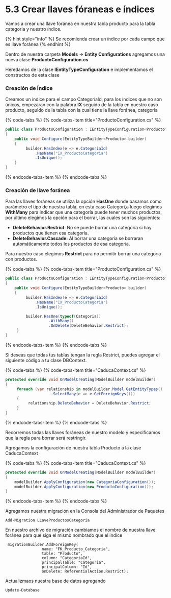 # 5.3 Crear llaves fóraneas e índices

Vamos a crear una llave foránea en nuestra tabla producto para la tabla categoria y nuestro índice. 

{% hint style="info" %}
Se recomienda crear un índice por cada campo que es llave foránea 
{% endhint %}

Dentro de nuestra carpeta **Models** -&gt; **Entity Configurations** agregamos una nueva clase **ProductoConfiguration.cs**

Heredamos de la clase **IEntityTypeConfiguration** e implementamos el constructos de esta clase

### Creación de Índice

Creamos un índice para el campo CategoríaId, para los índices que no son únicos, empezaran con la palabra **IX** seguido de la tabla en nuestro caso producto, seguido de la tabla con la cual tiene la llave foránea, categoria

{% code-tabs %}
{% code-tabs-item title="ProductoConfiguration.cs" %}
```csharp
public class ProductoConfiguration : IEntityTypeConfiguration<Producto>
{
    public void Configure(EntityTypeBuilder<Producto> builder)
    {
         builder.HasIndex(e => e.CategoriaId)
             .HasName("IX_ProductoCategoria")
             .IsUnique();
    }
}
```
{% endcode-tabs-item %}
{% endcode-tabs %}

### Creación de llave foránea

Para las llaves foráneas se utiliza la opción **HasOne** donde pasamos como parámetro el tipo de nuestra tabla, en esta caso Categori,a luego elegimos **WithMany** para indicar que una categoría puede tener muchos productos, por último elegimos la opción para el borrar, las cuales son las siguientes:

* **DeleteBehavior.Restrict**: No se puede borrar una categoría si hay productos que tienen esa categoría. 
* **DeleteBehavior.Cascade:** Al borrar una categoria se borraran automáticamente todos los productos de esa categoría.

Para nuestro caso elegimos **Restrict** para no permitir borrar una categoría con productos.

{% code-tabs %}
{% code-tabs-item title="ProductoConfiguration.cs" %}
```csharp
public class ProductoConfiguration : IEntityTypeConfiguration<Producto>
{
    public void Configure(EntityTypeBuilder<Producto> builder)
    {
         builder.HasIndex(e => e.CategoriaId)
             .HasName("IX_ProductoCategoria")
             .IsUnique();

         builder.HasOne(typeof(Categoria))
                   .WithMany()
                   .OnDelete(DeleteBehavior.Restrict);
     }
}
```
{% endcode-tabs-item %}
{% endcode-tabs %}

Si deseas que todas tus tablas tengan la regla Restrict, puedes agregar el siguiente código a tu clase DBContext.

{% code-tabs %}
{% code-tabs-item title="CaducaContext.cs" %}
```csharp
protected override void OnModelCreating(ModelBuilder modelBuilder)
{
     foreach (var relationship in modelBuilder.Model.GetEntityTypes()
                    .SelectMany(e => e.GetForeignKeys()))
     {
          relationship.DeleteBehavior = DeleteBehavior.Restrict;
     }
}
```
{% endcode-tabs-item %}
{% endcode-tabs %}

Recorremos todas las llaves foráneas de nuestro modelo y especificamos que la regla para borrar será restringir.

Agregamos la configuración de nuestra tabla Producto a la clase CaducaContext

{% code-tabs %}
{% code-tabs-item title="CaducaContext.cs" %}
```csharp
protected override void OnModelCreating(ModelBuilder modelBuilder)
{
    modelBuilder.ApplyConfiguration(new CategoriaConfiguration());
    modelBuilder.ApplyConfiguration(new ProductoConfiguration());
}
```
{% endcode-tabs-item %}
{% endcode-tabs %}

Agregamos nuestra migración en la Consola del Administrador de Paquetes

```text
Add-Migration LLaveProductosCategoria
```

En nuestro archivo de migración cambiamos el nombre de nuestra llave foránea para que siga el mismo nombrado que el indice

```text
 migrationBuilder.AddForeignKey(
                name: "FK_Producto_Categoria",
                table: "Producto",
                column: "CategoriaId",
                principalTable: "Categoria",
                principalColumn: "Id",
                onDelete: ReferentialAction.Restrict);
```

Actualizmaos nuestra base de datos agregando 

```text
Update-Database
```

